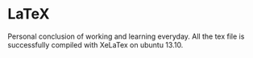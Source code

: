 LaTeX
=====

Personal conclusion of working and learning everyday. All the tex file is successfully compiled with XeLaTex on ubuntu 13.10.
